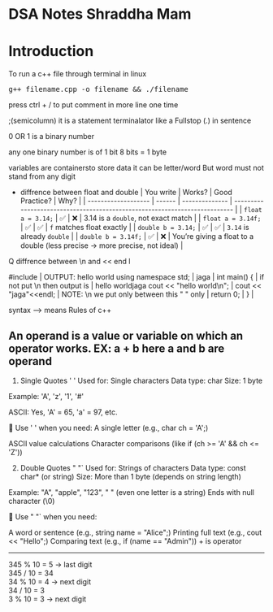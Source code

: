 # DSA Notes Shraddha Mam

# Introduction

To run a c++ file through terminal in linux
<pre>g++ filename.cpp -o filename && ./filename</pre>
press ctrl + / to put comment in more line one time

;(semicolumn)  it is a statement terminalator like a Fullstop (.) in sentence

0 OR 1 is a binary number

any one binary number is of 1 bit
        8 bits = 1 byte

variables are containersto store data 
          it can be letter/word But word must not stand from any digit

*  diffrence between float and double
| You write           | Works? | Good Practice? | Why?                                                                       |
| ------------------- | ------ | -------------- | -------------------------------------------------------------------------- |
| `float a = 3.14;`   | ✅      | ❌              | 3.14 is a `double`, not exact match                                        |
| `float a = 3.14f;`  | ✅      | ✅              | `f` matches float exactly                                                  |
| `double b = 3.14;`  | ✅      | ✅              | `3.14` is already `double`                                                 |
| `double b = 3.14f;` | ✅      | ❌              | You’re giving a float to a double (less precise → more precise, not ideal) |


Q  diffrence between \n and << end l

#include <iostream>             | OUTPUT: hello world 
using namespace std;            |         jaga 
                                |
int main() {                    | if not put \n then output is 
                                |                              hello worldjaga
    cout << "hello world\n";    |
    cout << "jaga"<<endl;       | NOTE: \n we put only between this "  " only
                                |
 return 0;                      |
}                               |


syntax --> means Rules of c++

An operand is a value or variable on which an operator works.
EX: a + b here a and b are operand
--------------------------------------------------------------------------
1. Single Quotes ' '
Used for: Single characters
Data type: char
Size: 1 byte

Example: 'A', 'z', '1', '#'

ASCII: Yes, 'A' = 65, 'a' = 97, etc.

📌 Use ' ' when you need:
A single letter (e.g., char ch = 'A';)

ASCII value calculations
Character comparisons (like if (ch >= 'A' && ch <= 'Z'))

2. Double Quotes " "`
Used for: Strings of characters
Data type: const char* (or string)
Size: More than 1 byte (depends on string length)

Example: "A", "apple", "123", " " (even one letter is a string)
Ends with null character (\0)

📌 Use " "` when you need:

A word or sentence (e.g., string name = "Alice";)
Printing full text (e.g., cout << "Hello";)
Comparing text (e.g., if (name == "Admin"))
               + is operator
____________________________________________________________________________
345 % 10 = 5 → last digit  
345 / 10 = 34  
34 % 10 = 4 → next digit  
34 / 10 = 3  
3 % 10 = 3 → next digit  
